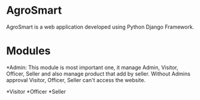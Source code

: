 # AgroSmart

AgroSmart is a web application developed using Python Django Framework. 

# Modules

*Admin: This module is most important one, it manage Admin, Visitor, Officer, Seller and also manage product that add by seller. Without Admins approval Visitor, Officer, Seller can't access the website.

*Visitor
*Officer
*Seller
